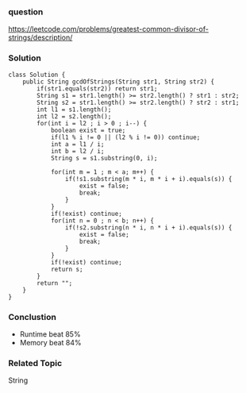 ### question
https://leetcode.com/problems/greatest-common-divisor-of-strings/description/
### Solution
```
class Solution {
    public String gcdOfStrings(String str1, String str2) {
        if(str1.equals(str2)) return str1;
        String s1 = str1.length() >= str2.length() ? str1 : str2;
        String s2 = str1.length() >= str2.length() ? str2 : str1;
        int l1 = s1.length();
        int l2 = s2.length();
        for(int i = l2 ; i > 0 ; i--) {
            boolean exist = true;
            if(l1 % i != 0 || (l2 % i != 0)) continue;
            int a = l1 / i;
            int b = l2 / i;
            String s = s1.substring(0, i);
            
            for(int m = 1 ; m < a; m++) {
                if(!s1.substring(m * i, m * i + i).equals(s)) {
                    exist = false;
                    break;
                }
            }
            if(!exist) continue;
            for(int n = 0 ; n < b; n++) {
                if(!s2.substring(n * i, n * i + i).equals(s)) {
                    exist = false;
                    break;
                }
            }
            if(!exist) continue;
            return s;
        }
        return "";
    }
}
```

### Conclustion
- Runtime beat 85%
- Memory beat 84%

### Related Topic
String